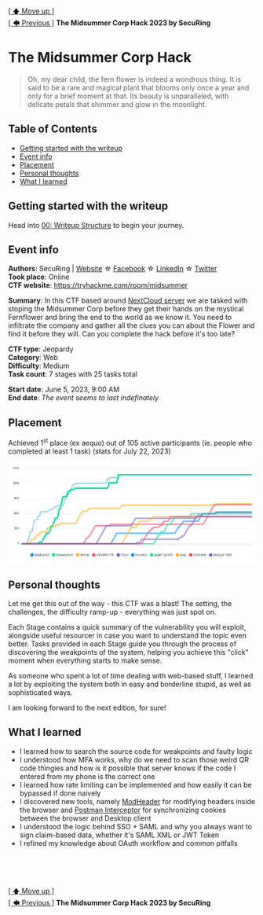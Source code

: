 [[ 🡅 Move up ]](../)</br>
[[ 🡄 Previous ]](../sfi18_ctf%20by%20SFI/) **The Midsummer Corp Hack 2023 by SecuRing**

# The Midsummer Corp Hack

> Oh, my dear child, the fern flower is indeed a wondrous thing. It is said to be a rare and magical plant that blooms only once a year and only for a brief moment at that. Its beauty is unparalleled, with delicate petals that shimmer and glow in the moonlight.

## Table of Contents
- [Getting started with the writeup](#getting-started-with-the-writeup)
- [Event info](#event-info)
- [Placement](#placement)
- [Personal thoughts](#personal-thoughts)
- [What I learned](#what-i-learned)

## Getting started with the writeup
Head into [00: Writeup Structure](./00_Structure/README.md) to begin your journey.
## Event info

**Authors**: SecuRing | [Website](https://www.securing.pl/) ☆ [Facebook](https://www.facebook.com/SecuRingPL) ☆ [LinkedIn](https://www.linkedin.com/company/securing/) ☆ [Twitter](https://twitter.com/SecuRingPL) </br>
**Took place**: Online </br>
**CTF website**: https://tryhackme.com/room/midsummer </br>

**Summary**: In this CTF based around [NextCloud server](https://github.com/nextcloud/server) we are tasked with stoping the Midsummer Corp before they get their hands on the mystical Fernflower and bring the end to the world as we know it. You need to infiltrate the company and gather all the clues you can about the Flower and find it before they will. Can you complete the hack before it's too late?

**CTF type**: Jeopardy </br>
**Category**: Web </br>
**Difficulty**: Medium </br>
**Task count**: 7 stages with 25 tasks total

**Start date**: June 5, 2023, 9:00 AM </br>
**End date**: *The event seems to last indefinately*

## Placement

Achieved 1<sup>st</sup> place (ex aequo) out of 105 active participants (ie. people who completed at least 1 task) (stats for July 22, 2023)

![Placement - 1st place alongside rubicon02](./media/placement.png)

## Personal thoughts

Let me get this out of the way - this CTF was a blast! The setting, the challenges, the difficulty ramp-up - everything was just spot on.

Each Stage contains a quick summary of the vulnerability you will exploit, alongside useful resourcer in case you want to understand the topic even better. Tasks provided in each Stage guide you through the process of discovering the weakpoints of the system, helping you achieve this "click" moment when everything starts to make sense.

As someone who spent a lot of time dealing with web-based stuff, I learned a lot by exploiting the system both in easy and borderline stupid, as well as sophisticated ways.

I am looking forward to the next edition, for sure!

## What I learned

- I learned how to search the source code for weakpoints and faulty logic
- I understood how MFA works, why do we need to scan those weird QR code thingies and how is it possible that server knows if the code I entered from my phone is the correct one
- I learned how rate limiting can be implemented and how easily it can be bypassed if done naively
- I discovered new tools, namely [ModHeader](https://modheader.com/) for modifying headers inside the browser and [Postman Interceptor](https://learning.postman.com/docs/sending-requests/capturing-request-data/interceptor/) for synchronizing cookies between the browser and Desktop client
- I understood the logic behind SSO + SAML and why you always want to sign claim-based data, whether it's SAML XML or JWT Token
- I refined my knowledge about OAuth workflow and common pitfalls

</br>
</br>
</br>

[[ 🡅 Move up ]](../)</br>
[[ 🡄 Previous ]](../sfi18_ctf%20by%20SFI/) **The Midsummer Corp Hack 2023 by SecuRing**